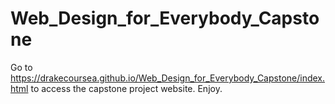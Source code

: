 # Web_Design_for_Everybody_Capstone

Go to https://drakecoursea.github.io/Web_Design_for_Everybody_Capstone/index.html to access the capstone project website.
Enjoy.
